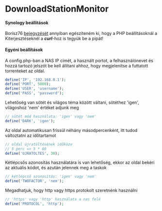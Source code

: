 # DownloadStationMonitor

#### Synology beállítások
Borisz76 [bejegyzését](https://logout.hu/bejegyzes/borisz76/synology_dsm_6_unregistered_torrent_ds_ncore.html) annyiban egészíteném ki, hogy a PHP beállításoknál a Kiterjesztéseknél a **_curl_**-hoz is tegyük be a pipát!

#### Egyéni beállítások
A config.php-ban a NAS IP címét, a használt portot, a felhasználónevet és hozzá tartozó jelszót be kell állítani ahhoz, hogy megjelenítse a futtatott torrenteket az oldal.
```php
define('IP', '192.168.0.1');
define('PORT', 5000);
define('USER', 'username');
define('PASS', 'password');
```
Lehetőség van sötét és világos téma között váltani, sötéthez 'igen', világoshoz 'nem' értéket adjunk meg
```php
// sötét mód használata: 'igen' vagy 'nem'
define('DARK', 'igen');
```
Az oldal automatikusan frissül néhány másodpercenként, itt tudod változtatni az időtartamot
```php
// oldal újratöltésének időköze
// 5 perc => 5 * 60
define('UJRATOLTES', 30);
```
Kétlépcsős azonosítás használatára is van lehetőség, ekkor az oldal bekéri az aktuális kódot, és azután jelennek meg a taskok
```php
// kétlépcső azonosítás: 'igen' vagy 'nem'
define('TWOFACTOR', 'nem');

```
Megadhatjuk, hogy http vagy https protokolt szeretnénk használni
```php
// 'https' vagy 'http' használata a nas felé
define('PROTOCOL', 'http');
```